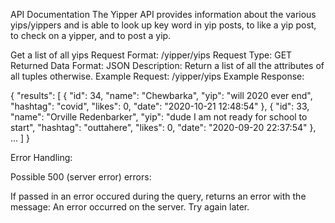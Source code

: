 API Documentation
The Yipper API provides information about the various yips/yippers and is able
to look up key word in yip posts, to like a yip post, to check on a yipper, and
to post a yip.

Get a list of all yips
Request Format: /yipper/yips
Request Type: GET
Returned Data Format: JSON
Description: Return a list of all the attributes of all tuples otherwise.
Example Request: /yipper/yips
Example Response:

{
  "results": [
    {
      "id": 34,
      "name": "Chewbarka",
      "yip": "will 2020 ever end",
      "hashtag": "covid",
      "likes": 0,
      "date": "2020-10-21 12:48:54"
    },
    {
      "id": 33,
      "name": "Orville Redenbarker",
      "yip": "dude I am not ready for school to start",
      "hashtag": "outtahere",
      "likes": 0,
      "date": "2020-09-20 22:37:54"
    },
    ...
  ]
}


Error Handling:

Possible 500 (server error) errors:

If passed in an error occured during the query, returns an error with the
message: An error occurred on the server. Try again later.
